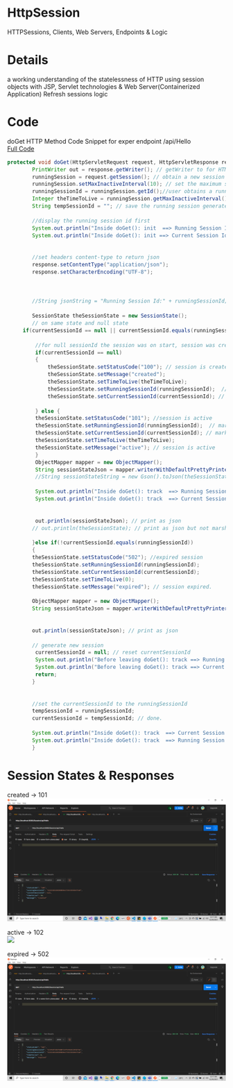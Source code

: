# HttpSession

HTTPSessions, Clients, Web Servers, Endpoints &amp; Logic

# Details
a working understanding of the statelessness of HTTP using  session objects with JSP, Servlet technologies & Web Server(Containerized Application) Refresh sessions logic

# Code
doGet HTTP Method Code Snippet for exper endpoint /api/Hello<br>
<a href="https://github.com/SamBri/HttpSession/blob/master/build/classes/com/codefilms/sessionhacks/Hello.class">Full Code</a><br>
```Java
protected void doGet(HttpServletRequest request, HttpServletResponse response) throws ServletException, IOException {
		PrintWriter out = response.getWriter(); // getWriter to for HTML View
		runningSession = request.getSession(); // obtain a new session 
		runningSession.setMaxInactiveInterval(10); // set the maximum session interval
		runningSessionId = runningSession.getId();//user obtains a running session id on GET Request
		Integer theTimeToLive = runningSession.getMaxInactiveInterval();
		String tempSessionId = ""; // save the running session generated on REQUEST <-> Route.
		
		//display the running session id first 
		System.out.println("Inside doGet(): init  ==> Running Session Id:" + runningSessionId);
		System.out.println("Inside doGet(): init ==> Current Session Id:" + currentSessionId);
		
		
		//set headers content-type to return json
		response.setContentType("application/json");
		response.setCharacterEncoding("UTF-8");
		
		
		
		//String jsonString = "Running Session Id:" + runningSessionId; 
		
		SessionState theSessionState = new SessionState();
		// on same state and null state
	 if(currentSessionId == null || currentSessionId.equals(runningSessionId)) {
		 
		 //for null sessionId the session was on start, session was created
		 if(currentSessionId == null)
		 {
			 theSessionState.setStatusCode("100"); // session is created.
		 	 theSessionState.setMessage("created"); 
		 	 theSessionState.setTimeToLive(theTimeToLive);
		 	 theSessionState.setRunningSessionId(runningSessionId);  // mark session state running
			 theSessionState.setCurrentSessionId(currentSessionId); // mark session state current
			
		 } else {
		 theSessionState.setStatusCode("101"); //session is active
		 theSessionState.setRunningSessionId(runningSessionId);  // mark session state running
		 theSessionState.setCurrentSessionId(currentSessionId); // mark session state current
		 theSessionState.setTimeToLive(theTimeToLive);
		 theSessionState.setMessage("active"); // session is active
		 }
		 ObjectMapper mapper = new ObjectMapper();
		 String sessionStateJson = mapper.writerWithDefaultPrettyPrinter().writeValueAsString(theSessionState);
		 //String sessionStateString = new Gson().toJson(theSessionState);
		 
		 System.out.println("Inside doGet(): track  ==> Running Session Id:" + runningSessionId);
		 System.out.println("Inside doGet(): track  ==> Current Session Id:" + currentSessionId);
			

		 out.println(sessionStateJson); // print as json 
		// out.println(theSessionState); // print as json but not marshalled.
		 
		}else if(!currentSessionId.equals(runningSessionId))
		{
		theSessionState.setStatusCode("502"); //expired session
		theSessionState.setRunningSessionId(runningSessionId);
		theSessionState.setCurrentSessionId(currentSessionId);
	 	theSessionState.setTimeToLive(0);
		theSessionState.setMessage("expired"); // session expired.
		
		ObjectMapper mapper = new ObjectMapper();
		String sessionStateJson = mapper.writerWithDefaultPrettyPrinter().writeValueAsString(theSessionState);
		
		
		out.println(sessionStateJson); // print as json
		
		// generate new session
		 currentSessionId = null; // reset currentSessionId
		 System.out.println("Before leaving doGet(): track ==> Running Session Id:"+runningSessionId);
		 System.out.println("Before leaving doGet(): track ==> Current session Id:"+ currentSessionId);
		 return;
		} 

		
		//set the currentSessionId to the runningSessionId
		tempSessionId = runningSessionId;
		currentSessionId = tempSessionId; // done.
		
		System.out.println("Inside doGet(): track  ==> Current Session Id:" + currentSessionId);
		System.out.println("Inside doGet(): track  ==> Running Session Id:" + runningSessionId);
		} 
```

# Session States & Responses
created -> 101<br>
<img src="https://github.com/SamBri/HttpSession/blob/master/session_state_created_100.png"></img><br>

active -> 102<br>
<img src="https://github.com/SamBri/HttpSession/blob/master/session_state_active_102.png"></img><br>

expired -> 502<br>
<img src="https://github.com/SamBri/HttpSession/blob/master/session_state_expired_502.png"></img><br>







